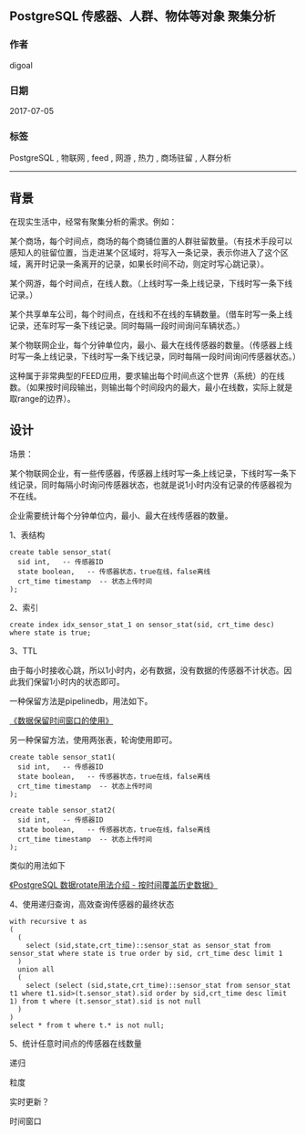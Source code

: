 ## PostgreSQL 传感器、人群、物体等对象 聚集分析
       
### 作者        
digoal       
         
### 日期         
2017-07-05       
                  
### 标签      
PostgreSQL , 物联网 , feed , 网游 , 热力 , 商场驻留 , 人群分析  
        
----       
       
## 背景      
在现实生活中，经常有聚集分析的需求。例如：

某个商场，每个时间点，商场的每个商铺位置的人群驻留数量。（有技术手段可以感知人的驻留位置，当走进某个区域时，将写入一条记录，表示你进入了这个区域，离开时记录一条离开的记录，如果长时间不动，则定时写心跳记录）。

某个网游，每个时间点，在线人数。（上线时写一条上线记录，下线时写一条下线记录。）

某个共享单车公司，每个时间点，在线和不在线的车辆数量。（借车时写一条上线记录，还车时写一条下线记录。同时每隔一段时间询问车辆状态。）

某个物联网企业，每个分钟单位内，最小、最大在线传感器的数量。（传感器上线时写一条上线记录，下线时写一条下线记录，同时每隔一段时间询问传感器状态。）

这种属于非常典型的FEED应用，要求输出每个时间点这个世界（系统）的在线数。（如果按时间段输出，则输出每个时间段内的最大，最小在线数，实际上就是取range的边界）。

## 设计
场景：

某个物联网企业，有一些传感器，传感器上线时写一条上线记录，下线时写一条下线记录，同时每隔小时询问传感器状态，也就是说1小时内没有记录的传感器视为不在线。

企业需要统计每个分钟单位内，最小、最大在线传感器的数量。

1、表结构

```
create table sensor_stat(
  sid int,   -- 传感器ID
  state boolean,   -- 传感器状态，true在线，false离线
  crt_time timestamp  -- 状态上传时间
);
```

2、索引

```
create index idx_sensor_stat_1 on sensor_stat(sid, crt_time desc) where state is true;
```

3、TTL

由于每小时接收心跳，所以1小时内，必有数据，没有数据的传感器不计状态。因此我们保留1小时内的状态即可。

一种保留方法是pipelinedb，用法如下。

[《数据保留时间窗口的使用》](../201706/20170612_03.md)  

另一种保留方法，使用两张表，轮询使用即可。

```
create table sensor_stat1(
  sid int,   -- 传感器ID
  state boolean,   -- 传感器状态，true在线，false离线
  crt_time timestamp  -- 状态上传时间
);

create table sensor_stat2(
  sid int,   -- 传感器ID
  state boolean,   -- 传感器状态，true在线，false离线
  crt_time timestamp  -- 状态上传时间
);
```

类似的用法如下

[《PostgreSQL 数据rotate用法介绍 - 按时间覆盖历史数据》](../201703/20170321_02.md)  

4、使用递归查询，高效查询传感器的最终状态

```
with recursive t as 
(
  (
    select (sid,state,crt_time)::sensor_stat as sensor_stat from sensor_stat where state is true order by sid, crt_time desc limit 1
  )
  union all
  (
    select (select (sid,state,crt_time)::sensor_stat from sensor_stat t1 where t1.sid>(t.sensor_stat).sid order by sid,crt_time desc limit 1) from t where (t.sensor_stat).sid is not null
  )
)
select * from t where t.* is not null;
```

5、统计任意时间点的传感器在线数量




递归

粒度

实时更新？

时间窗口





